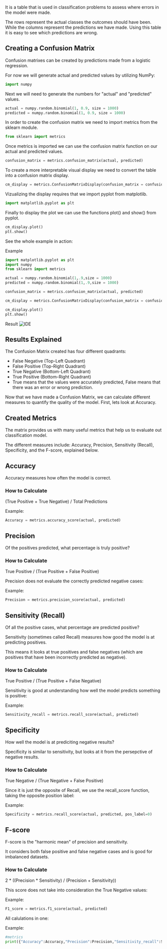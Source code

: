 
It is a table that is used in classification problems to assess where errors in the model were made.

The rows represent the actual classes the outcomes should have been. While the columns represent the predictions we have made. Using this table it is easy to see which predictions are wrong.

## Creating a Confusion Matrix
Confusion matrixes can be created by predictions made from a logistic regression.

For now we will generate actual and predicted values by utilizing NumPy:
```python
import numpy
```
Next we will need to generate the numbers for "actual" and "predicted" values.
```python
actual = numpy.random.binomial(1, 0.9, size = 1000)
predicted = numpy.random.binomial(1, 0.9, size = 1000)
```
In order to create the confusion matrix we need to import metrics from the sklearn module.
```python
from sklearn import metrics
```
Once metrics is imported we can use the confusion matrix function on our actual and predicted values.
```python
confusion_matrix = metrics.confusion_matrix(actual, predicted)
```
To create a more interpretable visual display we need to convert the table into a confusion matrix display.
```python
cm_display = metrics.ConfusionMatrixDisplay(confusion_matrix = confusion_matrix, display_labels = [False, True])
```
Vizualizing the display requires that we import pyplot from matplotlib.
```python
import matplotlib.pyplot as plt
```
Finally to display the plot we can use the functions plot() and show() from pyplot.
```python
cm_display.plot()
plt.show()
```
See the whole example in action:

Example
```python
import matplotlib.pyplot as plt
import numpy
from sklearn import metrics

actual = numpy.random.binomial(1,.9,size = 1000)
predicted = numpy.random.binomial(1,.9,size = 1000)

confusion_matrix = metrics.confusion_matrix(actual, predicted)

cm_display = metrics.ConfusionMatrixDisplay(confusion_matrix = confusion_matrix, display_labels = [False, True])

cm_display.plot()
plt.show()
```

Result
![IDE](images/img_ml_confusion_matrix.png)

## Results Explained
The Confusion Matrix created has four different quadrants:

- False Negative (Top-Left Quadrant)
- False Positive (Top-Right Quadrant)
- True Negative (Bottom-Left Quadrant)
- True Positive (Bottom-Right Quadrant)
- True means that the values were accurately predicted, False means that there was an error or wrong prediction.

Now that we have made a Confusion Matrix, we can calculate different measures to quantify the quality of the model. First, lets look at Accuracy.


## Created Metrics
The matrix provides us with many useful metrics that help us to evaluate out classification model.

The different measures include: Accuracy, Precision, Sensitivity (Recall), Specificity, and the F-score, explained below.

## Accuracy
Accuracy measures how often the model is correct.

### How to Calculate
(True Positive + True Negative) / Total Predictions

Example:
```python
Accuracy = metrics.accuracy_score(actual, predicted)
```

## Precision
Of the positives predicted, what percentage is truly positive?

### How to Calculate
True Positive / (True Positive + False Positive)

Precision does not evaluate the correctly predicted negative cases:

Example:
```python
Precision = metrics.precision_score(actual, predicted)
```

## Sensitivity (Recall)
Of all the positive cases, what percentage are predicted positive?

Sensitivity (sometimes called Recall) measures how good the model is at predicting positives.

This means it looks at true positives and false negatives (which are positives that have been incorrectly predicted as negative).

### How to Calculate
True Positive / (True Positive + False Negative)

Sensitivity is good at understanding how well the model predicts something is positive:

Example:
```python
Sensitivity_recall = metrics.recall_score(actual, predicted)
```


## Specificity
How well the model is at prediciting negative results?

Specificity is similar to sensitivity, but looks at it from the persepctive of negative results.

### How to Calculate
True Negative / (True Negative + False Positive)

Since it is just the opposite of Recall, we use the recall_score function, taking the opposite position label:

Example:
```python
Specificity = metrics.recall_score(actual, predicted, pos_label=0)
```

## F-score
F-score is the "harmonic mean" of precision and sensitivity.

It considers both false positive and false negative cases and is good for imbalanced datasets.

### How to Calculate
2 * ((Precision * Sensitivity) / (Precision + Sensitivity))

This score does not take into consideration the True Negative values:

Example:
```python
F1_score = metrics.f1_score(actual, predicted)
```

All calulations in one:

Example:
```python
#metrics
print({"Accuracy":Accuracy,"Precision":Precision,"Sensitivity_recall":Sensitivity_recall,"Specificity":Specificity,"F1_score":F1_score})
```


<br><br>